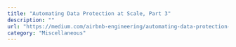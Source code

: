 ```yaml
---
title: "Automating Data Protection at Scale, Part 3"
description: ""
url: "https://medium.com/airbnb-engineering/automating-data-protection-at-scale-part-3-34e592c45d46"
category: "Miscellaneous"
---
```

